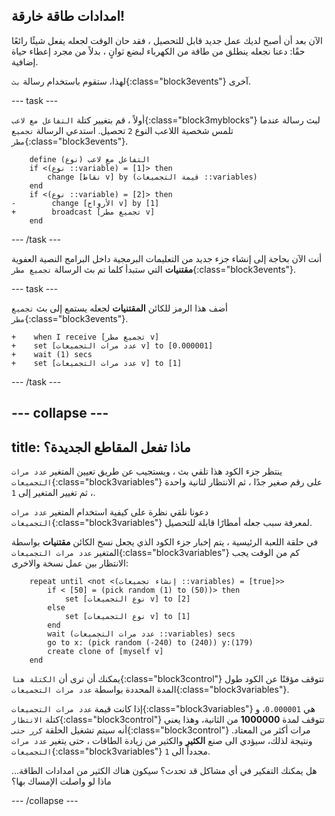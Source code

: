 ## امدادات طاقة خارقة!

الآن بعد أن أصبح لديك عمل جديد قابل للتحصيل ، فقد حان الوقت لجعله يفعل شيئًا رائعًا حقًا: دعنا نجعله ينطلق من طاقة من الكهرباء لبضع ثوانٍ ، بدلاً من مجرد إعطاء حياة إضافية.

لهذا، ستقوم باستخدام رسالة `بث`{:class="block3events"} آخرى.

--- task ---

أولاً ، قم بتغيير كتلة `التفاعل مع لاعب`{:class="block3myblocks"} لبث رسالة عندما تلمس شخصية اللاعب النوع `2` تحصيل. استدعي الرسالة `تجميع مطر`{:class="block3events"}.

```blocks3
    define التفاعل مع لاعب (نوع)
    if <(نوع ::variable) = [1]> then
        change [نقاط v] by (قيمة التجميعات ::variables)
    end
    if <(نوع ::variable) = [2]> then
-        change [الأرواح v] by [1]    
+        broadcast [تجميع مطر v]
    end
```

--- /task ---

أنت الآن بحاجة إلى إنشاء جزء جديد من التعليمات البرمجية داخل البرامج النصية العفوية **مقتنيات** التي ستبدأ كلما تم بث الرسالة `تجميع مطر`{:class="block3events"}.

--- task ---

أضف هذا الرمز للكائن **المقتنيات** لجعله يستمع إلى بث `تجميع مطر`{:class="block3events"}.

```blocks3
+    when I receive [تجميع مطر v]
+    set [عدد مرات التجميعات v] to [0.000001]
+    wait (1) secs
+    set [عدد مرات التجميعات v] to [1]
```

--- /task ---

--- collapse ---
---
title: ماذا تفعل المقاطع الجديدة؟
---

ينتظر جزء الكود هذا تلقي بث ، ويستجيب عن طريق تعيين المتغير `عدد مرات التجميعات`{:class="block3variables"} على رقم صغير جدًا ، ثم الانتظار لثانية واحدة ، ثم تغيير المتغير إلى `1`.

دعونا نلقي نظرة على كيفية استخدام المتغير `عدد مرات التجميعات`{:class="block3variables"} لمعرفة سبب جعله أمطارًا قابلة للتحصيل.

في حلقة اللعبة الرئيسية ، يتم إخبار جزء الكود الذي يجعل نسخ الكائن **مقتنيات** بواسطة المتغير `عدد مرات التجميعات`{:class="block3variables"} كم من الوقت يجب الانتظار بين عمل نسخة والاخرى:

```blocks3
    repeat until <not <(إنشاء تجميعات ::variables) = [true]>>
        if < [50] = (pick random (1) to (50))> then
            set [نوع التجميعات v] to [2]
        else
            set [نوع التجميعات v] to [1]
        end
        wait (عدد مرات التجميعات ::variables) secs
        go to x: (pick random (-240) to (240)) y:(179)
        create clone of [myself v]
    end
```

يمكنك أن ترى أن `الكتلة هنا`{:class="block3control"} تتوقف مؤقتًا عن الكود طول المدة المحددة بواسطة `عدد مرات التجميعات`{:class="block3variables"}.

إذا كانت قيمة `عدد مرات التجميعات`{:class="block3variables"} هي `0.000001`، و كتلة `الانتظار`{:class="block3control"} تتوقف لمدة **1000000** من الثانية، وهذا يعني أنه سيتم تشغيل الحلقة `كرر حتى`{:class="block3control"} مرات أكثر من المعتاد. ونتيجة لذلك، سيؤدي الى صنع **الكثير** والكثير من زيادة الطاقات ، حتى يتغير `عدد مرات التجميعات`{:class="block3variables"} مجدداً الى `1`.

هل يمكنك التفكير في أي مشاكل قد تحدث؟ سيكون هناك الكثير من امدادات الطاقة…ماذا لو واصلت الإمساك بها؟

--- /collapse ---